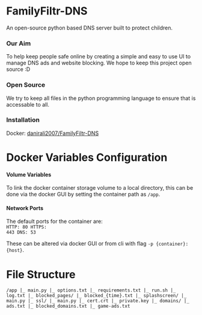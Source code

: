 # FamilyFiltr-DNS
An open-source python based DNS server built to protect children.
<br>
### Our Aim
To help keep people safe online by creating a simple and easy to use UI to manage DNS ads and website blocking. We hope to keep this project open source :D
<br>
### Open Source
We try to keep all files in the python programming language to ensure that is accessable to all.

### Installation
Docker: [danirali2007/FamilyFiltr-DNS](https://hub.docker.com/r/danirali2007/familyfiltr-dns)

# Docker Variables Configuration
#### Volume Variables
To link the docker container storage volume to a local directory, this can be done via the docker GUI by setting the container path as `/app`.
#### Network Ports
The default ports for the container are:
<br>
<code>HTTP: 80
HTTPS: 443
DNS: 53
</code>

These can be altered via docker GUI or from cli with flag `-p {container}:{host}`.

# File Structure

<code>/app
  |_ main.py
  |_ options.txt
  |_ requirements.txt
  |_ run.sh
  |_ log.txt
  |_ blocked_pages/
        |_ blocked_{time}.txt
  |_ splashscreen/
        |_ main.py
        |_ ssl/
            |_ main.py
            |_ cert.crt
            |_ private.key
  |_ domains/
        |_ ads.txt
        |_ blocked_domains.txt
        |_ game-ads.txt
</code>
